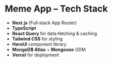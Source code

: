 # Meme App – Tech Stack

- **Next.js** (Full‑stack App Router)
- **TypeScript**
- **React Query** for data‑fetching & caching
- **Tailwind CSS** for styling
- **HeroUI** component library
- **MongoDB Atlas** + **Mongoose** ODM
- **Vercel** for deployment
